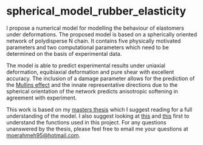# spherical_model_rubber_elasticity

I propose a numerical model for modelling the behaviour of elastomers under deformations. The proposed model is based on a spherically oriented network of polydisperse N chain. It contains five physically motivated parameters and two computational parameters which need to be determined on the basis of experimental data.

The model is able to predict experimental results under uniaxial deformation, equibiaxial deformation and pure shear with excellent accuracy. The inclusion of a damage parameter allows for the prediction of the [Mullins effect](https://abaqus-docs.mit.edu/2017/English/SIMACAEMATRefMap/simamat-c-mullins.htm) and the innate representative directions due to the spherical orientation of the network predicts anisotropic softening in agreement with experiment.

This work is based on my [masters thesis](https://drive.google.com/file/d/1Sbm8yCoAqp042DqZWpC2vrmxCLPt74Et/view?usp=sharing) which I suggest reading for a full understanding of the model. I also suggest looking at [this](https://github.com/moe9195/RubberPhysics/blob/master/elastomers_deformation_models.ipynb) and [this](https://github.com/moe9195/SphereTriangulation/blob/master/sphere_triangulation_methods.ipynb) first to understand the functions used in this project. For any questions unanswered by the thesis, please feel free to email me your questions at [moerahmeh95@hotmail.com](mailto:moerahmeh95@hotmail.com).
